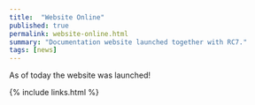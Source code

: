 ```yaml
---
title:  "Website Online"
published: true
permalink: website-online.html
summary: "Documentation website launched together with RC7."
tags: [news]
---
```

As of today the website was launched!

{% include links.html %}
